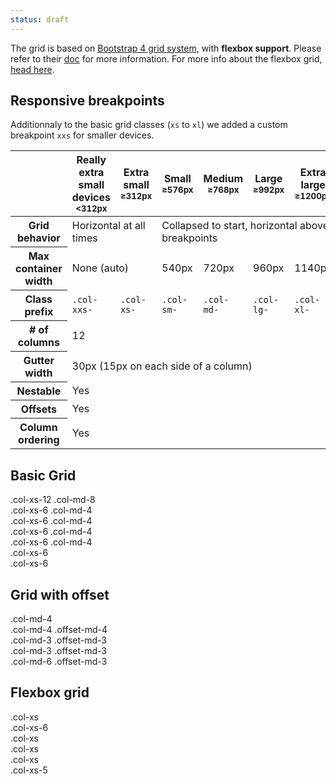 ```yaml
---
status: draft
---
```


The grid is based on [Bootstrap 4 grid system](http://v4-alpha.getbootstrap.com/layout/grid/), with **flexbox support**. Please refer to their [doc](http://v4-alpha.getbootstrap.com/layout/grid/#content) for more information. For more info about the flexbox grid, [head here](http://v4-alpha.getbootstrap.com/layout/flexbox-grid/#content).

## Responsive breakpoints

Additionnaly to the basic grid classes (`xs` to `xl`) we added a custom breakpoint `xxs` for smaller devices.

<div class="table-responsive">
    <table class="table table-bordered table-striped">
        <thead>
            <tr>
                <th></th>
                <th class="text-xs-center">
                Really extra small devices
                    <br>
                <small>&lt;312px</small>
                </th>
                <th class="text-xs-center">
                    Extra small
                    <br>
                    <small>≥312px</small>
                </th>
                <th class="text-xs-center">
                    Small
                    <br>
                    <small>≥576px</small>
                </th>
                <th class="text-xs-center">
                    Medium
                    <br>
                    <small>≥768px</small>
                </th>
                <th class="text-xs-center">
                    Large
                    <br>
                    <small>≥992px</small>
                </th>
                <th class="text-xs-center">
                    Extra large
                    <br>
                    <small>≥1200px</small>
                </th>
            </tr>
        </thead>
        <tbody>
            <tr>
                <th class="text-nowrap" scope="row">Grid behavior</th>
                <td colspan="2">Horizontal at all times</td>
                <td colspan="4">Collapsed to start, horizontal above breakpoints</td>
            </tr>
            <tr>
                <th class="text-nowrap" scope="row">Max container width</th>
                <td colspan="2">None (auto)</td>
                <td>540px</td>
                <td>720px</td>
                <td>960px</td>
                <td>1140px</td>
            </tr>
            <tr>
                <th class="text-nowrap" scope="row">Class prefix</th>
                <td><code>.col-xxs-</code>
                </td>
                <td><code>.col-xs-</code>
                </td>
                <td><code>.col-sm-</code>
                </td>
                <td><code>.col-md-</code>
                </td>
                <td><code>.col-lg-</code>
                </td>
                <td><code>.col-xl-</code>
                </td>
            </tr>
            <tr>
                <th class="text-nowrap" scope="row"># of columns</th>
                <td colspan="6">12</td>
            </tr>
            <tr>
                <th class="text-nowrap" scope="row">Gutter width</th>
                <td colspan="6">30px (15px on each side of a column)</td>
            </tr>
            <tr>
                <th class="text-nowrap" scope="row">Nestable</th>
                <td colspan="6">Yes</td>
            </tr>
            <tr>
                <th class="text-nowrap" scope="row">Offsets</th>
                <td colspan="6">Yes</td>
            </tr>
            <tr>
                <th class="text-nowrap" scope="row">Column ordering</th>
                <td colspan="6">Yes</td>
            </tr>
        </tbody>
    </table>
</div>

## Basic Grid

<div class="styleguide-example mb-3">
  <!-- Stack the columns on mobile by making one full-width and the other half-width -->
  <div class="row">
    <div class="col-xs-12 col-md-8">.col-xs-12 .col-md-8</div>
    <div class="col-xs-6 col-md-4">.col-xs-6 .col-md-4</div>
  </div>

  <!-- Columns start at 50% wide on mobile and bump up to 33.3% wide on desktop -->
  <div class="row">
    <div class="col-xs-6 col-md-4">.col-xs-6 .col-md-4</div>
    <div class="col-xs-6 col-md-4">.col-xs-6 .col-md-4</div>
    <div class="col-xs-6 col-md-4">.col-xs-6 .col-md-4</div>
  </div>

  <!-- Columns are always 50% wide, on mobile and desktop -->
  <div class="row">
    <div class="col-xs-6">.col-xs-6</div>
    <div class="col-xs-6">.col-xs-6</div>
  </div>
</div>

## Grid with offset

<div class="styleguide-example mb-3">
  <div class="row">
    <div class="col-md-4">.col-md-4</div>
    <div class="col-md-4 offset-md-4">.col-md-4 .offset-md-4</div>
  </div>
  <div class="row">
    <div class="col-md-3 offset-md-3">.col-md-3 .offset-md-3</div>
    <div class="col-md-3 offset-md-3">.col-md-3 .offset-md-3</div>
  </div>
  <div class="row">
    <div class="col-md-6 offset-md-3">.col-md-6 .offset-md-3</div>
  </div>
</div>

## Flexbox grid

<div class="styleguide-example mb-3">
  <div class="row">
    <div class="col-xs">
      .col-xs
    </div>
    <div class="col-xs-6">
      .col-xs-6
    </div>
    <div class="col-xs">
      .col-xs
    </div>
  </div>
  <div class="row">
    <div class="col-xs">
      .col-xs
    </div>
    <div class="col-xs">
      .col-xs
    </div>
    <div class="col-xs-5">
      .col-xs-5
    </div>
  </div>
</div>
